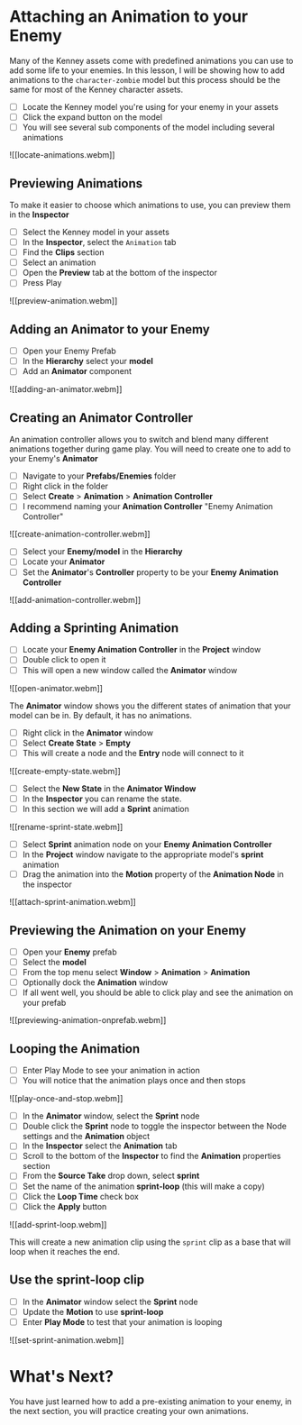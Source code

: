 # Attaching an Animation to your Enemy
Many of the Kenney assets come with predefined animations you can use to add some life to your enemies. In this lesson, I will be showing how to add animations to the `character-zombie`  model but this process should be the same for most of the Kenney character assets.

- [ ] Locate the Kenney model you're using for your enemy in your assets
- [ ] Click the expand button on the model
- [ ] You will see several sub components of the model including several animations

![[locate-animations.webm]]

## Previewing Animations
To make it easier to choose which animations to use, you can preview them in the **Inspector**

- [ ] Select the Kenney model in your assets
- [ ] In the **Inspector**, select the `Animation` tab
- [ ] Find the **Clips** section
- [ ] Select an animation
- [ ] Open the **Preview** tab at the bottom of the inspector
- [ ] Press Play

![[preview-animation.webm]]

## Adding an Animator to your Enemy

- [ ] Open your Enemy Prefab
- [ ] In the **Hierarchy** select your **model**
- [ ] Add an **Animator** component

![[adding-an-animator.webm]]

## Creating an Animator Controller
An animation controller allows you to switch and blend many different animations together during game play. You will need to create one to add to your Enemy's **Animator**

- [ ] Navigate to your **Prefabs/Enemies** folder
- [ ] Right click in the folder
- [ ] Select **Create** > **Animation** > **Animation Controller**
- [ ] I recommend naming your **Animation Controller**  "Enemy Animation Controller"

![[create-animation-controller.webm]]

- [ ] Select your **Enemy/model** in the **Hierarchy**
- [ ] Locate your **Animator**
- [ ] Set the **Animator**'s **Controller** property to be your **Enemy Animation Controller**

![[add-animation-controller.webm]]

## Adding a Sprinting Animation

- [ ] Locate your **Enemy Animation Controller** in the **Project** window 
- [ ] Double click to open it
- [ ] This will open a new window called the **Animator** window

![[open-animator.webm]]

The **Animator** window shows you the different states of animation that your model can be in. By default, it has no animations.

- [ ] Right click in the **Animator** window
- [ ] Select **Create State** > **Empty**
- [ ] This will create a node and the **Entry** node will connect to it

![[create-empty-state.webm]]

- [ ] Select the **New State** in the **Animator Window**
- [ ] In the **Inspector** you can rename the state. 
- [ ] In this section we will add a **Sprint** animation

![[rename-sprint-state.webm]]

- [ ] Select **Sprint** animation node on your **Enemy Animation Controller**
- [ ] In the **Project** window navigate to the appropriate model's **sprint** animation
- [ ] Drag the animation into the **Motion** property of the **Animation Node** in the inspector

![[attach-sprint-animation.webm]]

## Previewing the Animation on your Enemy

- [ ] Open your **Enemy** prefab
- [ ] Select the **model** 
- [ ] From the top menu select **Window** > **Animation** > **Animation**
- [ ] Optionally dock the **Animation** window
- [ ] If all went well, you should be able to click play and see the animation on your prefab

![[previewing-animation-onprefab.webm]]
## Looping the Animation

- [ ] Enter Play Mode to see your animation in action
- [ ] You will notice that the animation plays once and then stops

![[play-once-and-stop.webm]]

- [ ] In the **Animator** window, select the **Sprint** node
- [ ] Double click the **Sprint** node to toggle the inspector between the Node settings and the **Animation** object
- [ ] In the **Inspector** select the **Animation** tab
- [ ] Scroll to the bottom of the **Inspector** to find the **Animation** properties section
- [ ] From the **Source Take** drop down, select **sprint**
- [ ] Set the name of the animation **sprint-loop** (this will make a copy)
- [ ] Click the **Loop Time** check box
- [ ] Click the **Apply** button

![[add-sprint-loop.webm]]

This will create a new animation clip using the `sprint` clip as a base that will loop when it reaches the end.

## Use the sprint-loop clip

- [ ] In the **Animator** window select the **Sprint** node
- [ ] Update the **Motion** to use **sprint-loop**
- [ ] Enter **Play Mode** to test that your animation is looping

![[set-sprint-animation.webm]]

# What's Next?
You have just learned how to add a pre-existing animation to your enemy, in the next section, you will practice creating your own animations.